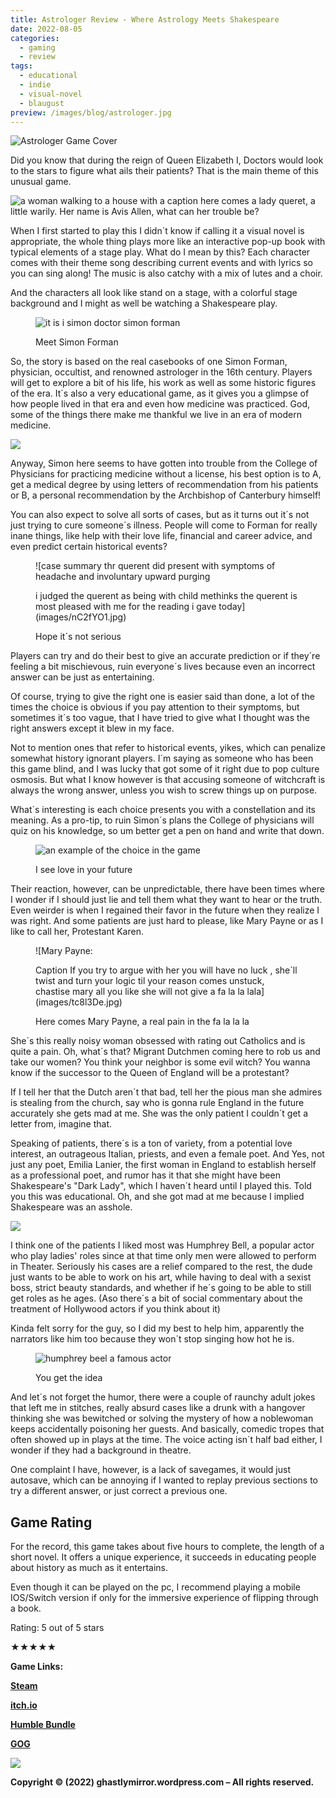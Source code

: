 ```yaml
---
title: Astrologer Review - Where Astrology Meets Shakespeare
date: 2022-08-05
categories:
  - gaming
  - review
tags:
  - educational
  - indie
  - visual-novel
  - blaugust
preview: /images/blog/astrologer.jpg
---
```

![Astrologer Game Cover](/images/blog/astrologer.jpg)

Did you know that during the reign of Queen Elizabeth I, Doctors would look to the stars to figure what ails their patients? That is the main theme of this unusual game.

![a woman walking to a house with a caption here comes a lady queret, a little warily.
Her name is Avis Allen, what can her trouble be?](images/XAG7Icl.jpg)

When I first started to play this I didn´t know if calling it a visual novel is appropriate, the whole thing plays more like an interactive pop-up book with typical elements of a stage play. What do I mean by this? Each character comes with their theme song describing current events and with lyrics so you can sing along! The music is also catchy with a mix of lutes and a choir.

And the characters all look like stand on a stage, with a colorful stage background and I might as well be watching a Shakespeare play.

<figure>

![it is i simon doctor simon forman](images/69wz4hf.jpg)

<figcaption>

Meet Simon Forman

</figcaption>

</figure>

So, the story is based on the real casebooks of one Simon Forman, physician, occultist, and renowned astrologer in the 16th century. Players will get to explore a bit of his life, his work as well as some historic figures of the era. It´s also a very educational game, as it gives you a glimpse of how people lived in that era and even how medicine was practiced. God, some of the things there make me thankful we live in an era of modern medicine.

![](images/XLIltwg.png)

Anyway, Simon here seems to have gotten into trouble from the College of Physicians for practicing medicine without a license, his best option is to A, get a medical degree by using letters of recommendation from his patients or B, a personal recommendation by the Archbishop of Canterbury himself!

You can also expect to solve all sorts of cases, but as it turns out it´s not just trying to cure someone´s illness. People will come to Forman for really inane things, like help with their love life, financial and career advice, and even predict certain historical events?

<figure>

![case summary
thr querent did present with symptoms of headache and involuntary upward purging
<div></div>
i judged the querent as being with child
methinks the querent is most pleased with me for the reading i gave today](images/nC2fYO1.jpg)

<figcaption>

Hope it´s not serious

</figcaption>

</figure>

Players can try and do their best to give an accurate prediction or if they´re feeling a bit mischievous, ruin everyone´s lives because even an incorrect answer can be just as entertaining.

Of course, trying to give the right one is easier said than done, a lot of the times the choice is obvious if you pay attention to their symptoms, but sometimes it´s too vague, that I have tried to give what I thought was the right answers except it blew in my face.

Not to mention ones that refer to historical events, yikes, which can penalize somewhat history ignorant players. I´m saying as someone who has been this game blind, and I was lucky that got some of it right due to pop culture osmosis. But what I know however is that accusing someone of witchcraft is always the wrong answer, unless you wish to screw things up on purpose.

What´s interesting is each choice presents you with a constellation and its meaning. As a pro-tip, to ruin Simon´s plans the College of physicians will quiz on his knowledge, so um better get a pen on hand and write that down.

<figure>

![an example of the choice in the game](images/l1kNqfL.jpg)

<figcaption>

I see love in your future

</figcaption>

</figure>

Their reaction, however, can be unpredictable, there have been times where I wonder if I should just lie and tell them what they want to hear or the truth. Even weirder is when I regained their favor in the future when they realize I was right. And some patients are just hard to please, like Mary Payne or as I like to call her, Protestant Karen.

<figure>

![Mary Payne:
<div></div>
Caption
If you try to argue with her you will have no luck , she´ll twist and turn your logic til your reason comes unstuck, chastise mary all you like she will not give a fa la la lala](images/tc8l3De.jpg)

<figcaption>

Here comes Mary Payne, a real pain in the fa la la la

</figcaption>

</figure>

She´s this really noisy woman obsessed with rating out Catholics and is quite a pain. Oh, what´s that? Migrant Dutchmen coming here to rob us and take our women? You think your neighbor is some evil witch? You wanna know if the successor to the Queen of England will be a protestant?

If I tell her that the Dutch aren´t that bad, tell her the pious man she admires is stealing from the church, say who is gonna rule England in the future accurately she gets mad at me. She was the only patient I couldn´t get a letter from, imagine that.

Speaking of patients, there´s is a ton of variety, from a potential love interest, an outrageous Italian, priests, and even a female poet. And Yes, not just any poet, Emilia Lanier, the first woman in England to establish herself as a professional poet, and rumor has it that she might have been Shakespeare's "Dark Lady", which I haven´t heard until I played this. Told you this was educational. Oh, and she got mad at me because I implied Shakespeare was an asshole.

![](images/XLIltwg.png)

I think one of the patients I liked most was Humphrey Bell, a popular actor who play ladies' roles since at that time only men were allowed to perform in Theater. Seriously his cases are a relief compared to the rest, the dude just wants to be able to work on his art, while having to deal with a sexist boss, strict beauty standards, and whether if he´s going to be able to still get roles as he ages. (Aso there´s a bit of social commentary about the treatment of Hollywood actors if you think about it)

Kinda felt sorry for the guy, so I did my best to help him, apparently the narrators like him too because they won´t stop singing how hot he is.

<figure>

![humphrey beel a famous actor](images/rt2xQOK.jpg)

<figcaption>

You get the idea

</figcaption>

</figure>

And let´s not forget the humor, there were a couple of raunchy adult jokes that left me in stitches, really absurd cases like a drunk with a hangover thinking she was bewitched or solving the mystery of how a noblewoman keeps accidentally poisoning her guests. And basically, comedic tropes that often showed up in plays at the time. The voice acting isn´t half bad either, I wonder if they had a background in theatre.

One complaint I have, however, is a lack of savegames, it would just autosave, which can be annoying if I wanted to replay previous sections to try a different answer, or just correct a previous one.

## Game Rating

For the record, this game takes about five hours to complete, the length of a short novel. It offers a unique experience, it succeeds in educating people about history as much as it entertains.

Even though it can be played on the pc, I recommend playing a mobile IOS/Switch version if only for the immersive experience of flipping through a book.

Rating: 5 out of 5 stars

★★★★★

**Game Links:**

[**Steam**](https://store.steampowered.com/app/742520/Astrologaster/)

[**itch.io**](https://nyamyam.itch.io/astrologaster)

[**Humble Bundle**](https://www.humblebundle.com/store/astrologaster?partner=ghastlymirror)

[**GOG**](https://www.gog.com/game/astrologaster)

![](images/XLIltwg.png)

**Copyright © (2022) ghastlymirror.wordpress.com – All rights reserved.**
